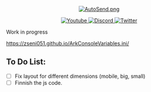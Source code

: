 <div>
  <p align="center">
    <a href="https://zseni051.github.io/ArkConsoleVariables.ini/">
    <img src="https://raw.githubusercontent.com/Zseni051/ArkConsoleVariables.ini/gh-pages/images/eye_open_close.gif" align="center" alt="AutoSend.png"></a>
  </p>
  <p align="center">
    <a href="https://www.youtube.com/channel/UCsIaU94p647veKr7sy12wmA">
      <img src="https://img.shields.io/badge/YouTube-FF0000?style=for-the-badge&logo=youtube&logoColor=white" alt="Youtube">
    </a>
    <a href="https://discord.gg/SXng95f">
      <img src="https://img.shields.io/badge/Discord-7289DA?style=for-the-badge&logo=discord&logoColor=white" alt="Discord">
    </a> 
    <a href="https://twitter.com/zseni10">
      <img src="https://img.shields.io/badge/Twitter-55ADEE?style=for-the-badge&logo=Twitter&logoColor=white" alt="Twitter">
    </a> 
  </p>
</div>

Work in progress

https://zseni051.github.io/ArkConsoleVariables.ini/


## To Do List:
- [ ] Fix layout for different dimensions (mobile, big, small)
- [ ] Finnish the js code.